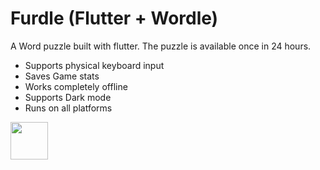 # Furdle (Flutter + Wordle)

A Word puzzle built with flutter. The puzzle is available once in 24 hours.

- Supports physical keyboard input
- Saves Game stats
- Works completely offline
- Supports Dark mode
- Runs on all platforms

<a href="https://play.google.com/store/apps/details?id=com.wml.furdle" target="_blank">
<img src="https://user-images.githubusercontent.com/31410839/152287114-5d384a72-70af-444d-b832-f5aadff6fa16.png" height="60">
</a>



